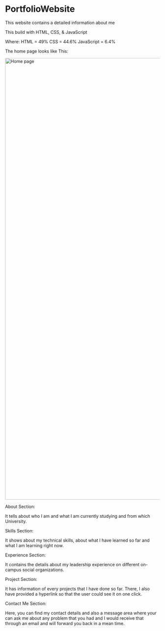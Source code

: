 # PortfolioWebsite

This website contains a detailed information about me

This build with HTML, CSS, & JavaScript
   
   Where:
                HTML = 49%
                CSS  = 44.6%
          JavaScript = 6.4%

The home page looks like This: 

<img width="1440" alt="Home page" src="https://user-images.githubusercontent.com/101949258/189256095-bfecf8c7-784a-4a05-bcd2-6c87532a7170.png">


About Section:

It tells about who I am and what I am currently studying and from which University.


Skills Section:

It shows about my technical skills, about what I have learned so far and what I am learning right now.


Experience Section:

It contains the details about my leadership experience on different on-campus social organizations.


Project Section: 

It has information of every projects that I have done so far. There, I also have provided a hyperlink so that the user could see it on one click.


Contact Me Section:

Here, you can find my contact details and also a message area where your can ask me about any problem that you had and I would receive that through an email and will forward you back in a mean time.


